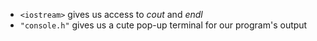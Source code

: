 - `<iostream>` gives us access to _cout_ and _endl_
- `"console.h"` gives us a cute pop-up terminal for our program's output